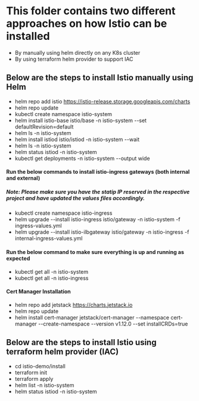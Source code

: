 # This folder contains two different approaches on how Istio can be installed
* By manually using helm directly on any K8s cluster
* By using terraform helm provider to support IAC


## Below are the steps to install Istio manually using Helm

*   helm repo add istio https://istio-release.storage.googleapis.com/charts
*   helm repo update
*   kubectl create namespace istio-system
*   helm install istio-base istio/base -n istio-system --set defaultRevision=default
*   helm ls -n istio-system
*   helm install istiod istio/istiod -n istio-system --wait
*   helm ls -n istio-system
*   helm status istiod -n istio-system
*   kubectl get deployments -n istio-system --output wide

#### Run the below commands to install istio-ingress gateways (both internal and external)
##### Note: Please make sure you have the statip IP reserved in the respective project and have updated the values files accordingly.

*   kubectl create namespace istio-ingress
*   helm upgrade --install istio-ingress istio/gateway -n istio-system -f ingress-values.yml
*   helm upgrade --install istio-ilbgateway istio/gateway -n istio-ingress -f internal-ingress-values.yml

#### Run the below command to make sure everything is up and running as expected
*   kubectl get all -n istio-system
*   kubectl get all -n istio-ingress

#### Cert Manager Installation
*   helm repo add jetstack https://charts.jetstack.io
*   helm repo update
*   helm install cert-manager jetstack/cert-manager --namespace cert-manager --create-namespace --version v1.12.0 --set installCRDs=true



## Below are the steps to install Istio using terraform helm provider (IAC)
*   cd istio-demo/install
*   terraform init
*   terraform apply 
*   helm list -n istio-system
*   helm status istiod -n istio-system